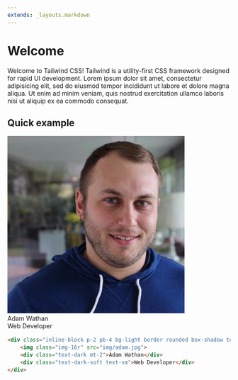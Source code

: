 ```yaml
---
extends: _layouts.markdown
---
```


# Welcome

Welcome to Tailwind CSS! Tailwind is a utility-first CSS framework designed for rapid UI development. Lorem ipsum dolor sit amet, consectetur adipisicing elit, sed do eiusmod tempor incididunt ut labore et dolore magna aliqua. Ut enim ad minim veniam, quis nostrud exercitation ullamco laboris nisi ut aliquip ex ea commodo consequat.

## Quick example

<div class="inline-block p-2 pb-4 bg-light border rounded box-shadow text-center">
    <img class="img-16r" src="img/adam.jpg">
    <div class="text-dark mt-2">Adam Wathan</div>
    <div class="text-dark-soft text-sm">Web Developer</div>
</div>

```html
<div class="inline-block p-2 pb-4 bg-light border rounded box-shadow text-center">
    <img class="img-16r" src="img/adam.jpg">
    <div class="text-dark mt-2">Adam Wathan</div>
    <div class="text-dark-soft text-sm">Web Developer</div>
</div>
```
